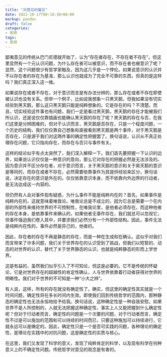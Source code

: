 ```yaml
---
title: "对意见的偏见"
date: 2022-10-17T00:18:38+08:00
markup: pandoc
draft: false
categories:
- 思辨
tags:
- 思辨
---
```


鄙夷意见的传统从巴门尼德就开始了，认为“存在者存在，不存在者不存在”。但这里显然有一个元认识问题，为什么存在者可以被意识，而不存在者也被意识了呢？显然，这个问题很少有哲学家触及，因为这几乎是一个悖伦。如果说意识的认识并不以存在者的存在为基准，那么认识也就成为了完全不可靠的东西，但真的是这样吗？我们真正深入这一维。

如果说存在或者不存在，对于意识而言是有办法分辨的，那么存在或者不存在即使被认识也没有关系。但举一个例子，比如说我想象一只黑天鹅，但我如果没有切实经验到黑天鹅，那么这只黑天鹅只能是纯粹想象的。它是存在的吗？不清楚。而且，切实经验这件事也有问题，我们一定是看过黑天鹅，黑天鹅的存在才能被我们所认识，还是说仅仅靠插画也能确认黑天鹅的存在了呢？黑天鹅的存在与否，在我们这里是分辨困难的，但对于认识而言，黑天鹅是否存在，只是一个程度问题，一个历史的结构，我们仅仅靠自己想象和直接看到黑天鹅是两个事件，对于黑天鹅是否存在，只是源于我们对这两件事的确定性把握罢了。换句话说，认识从不真正处理存在问题，它只指向存在，而存在与否只与事件有关。

这样的结论似乎有点太突然了，我们深入解释一下。我们首先要把握一下认识的边界，如果说认识仅仅是一种意识的意向，那么它对存在的把握必然是无法涉及的。因为意识并不区分存在者，对于意识而言，关于黑天鹅的意识和关于紫天鹅的意识是等同的，而存在或者不存在，必然需要依靠事件为其提供经验来区分，换句话说，决定存在的意识是外在的。仅仅依靠意识本身，而不依靠内外边界的行动者，是无法达成这一内容的。

但仍然有人会对事件抱有疑惑，为什么事件不能是纯粹内在的？首先，如果事件是纯粹内在的，这就意味着唯我论。唯我论总是不成立的，因为它总是需要一个在内部的外部性来维持世界的不可控制性，在唯我论里，是他者必须存在。而这种他者的存在本身，是依靠事件来确认的，如果他者无事件存在，我们就总可以忽视它，但事件强迫我们卷入其中，并要求我们必然分有一个外部性结构。因此，事件无法是纯粹内在性的，事件必然是异己的，他者的。

因此，存在者的存在不再是静态的存在，而是一种在生成和在确认。这似乎对我们而言带来了许多问题，我们关于世界存在的认识受到了挑战，但我们以短暂的、动态的对世界的认识，替代了关于世界静态的认识，也就是纯粹静态的形而上学世界。

这是有益的，虽然我们似乎引入了不可知论，但这是必要的。它不是传统的怀疑论，它是对世界存在的超越性的肯定性确认，人与世界依靠着行动者获得对世界的明晰性。我们对于世界的不可知是一种“小大之辨”。

有人说，这样，所有的存在就没有确定性了。确实，但这里的确定性其实就是一个时间问题，确定性将在多长时间内生效。即使我们回到传统哲学的范围内，那种静态的确定性也无法永恒地给予给我。换句话说，这种确定性是一种自我安慰。如果世界不是人所控制的，人就无法把握这种确定性，事实上人又能把握到什么确定性呢？但对于行动者而言，确定性的问题是一个次要的问题，对于行动者而言，确定性不过是可以施加的范围和可以持续的时间而已，只要这种施加可以持续进行，它就永远可以是确定的。因此，确定性只是一个是否可实践的问题，各种理论的确定性，是理论在实践中的对抗问题，这是确定性的实质与核心。

在这里，我们又发现了科学的意义，发现了纯粹肯定的科学，以及现有科学在何种意义上的不确定性问题。传统哲学对意见的观念是有害的。

